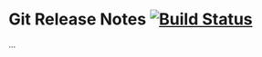 # Git Release Notes [![Build Status](https://travis-ci.org/tomasbjerre/git-release-notes.svg?branch=master)](https://travis-ci.org/tomasbjerre/git-release-notes)

...
